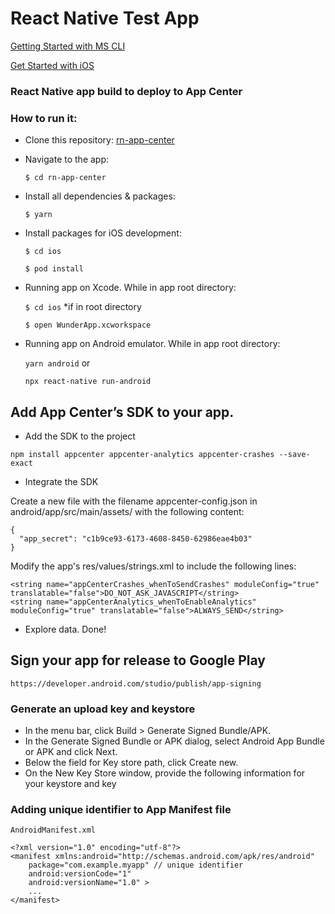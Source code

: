 # React Native Test App

[Getting Started with MS CLI](https://docs.microsoft.com/en-us/appcenter/cli/)

[Get Started with iOS](https://docs.microsoft.com/en-us/appcenter/sdk/getting-started/ios)

### React Native app build to deploy to App Center

### How to run it:

- Clone this repository:
  [rn-app-center](https://github.com/EdAncerys/rn-app-center)
- Navigate to the app:

  `$ cd rn-app-center`

- Install all dependencies & packages:

  `$ yarn`

- Install packages for iOS development:

  `$ cd ios`

  `$ pod install`

- Running app on Xcode. While in app root directory:

  `$ cd ios` \*if in root directory

  `$ open WunderApp.xcworkspace`

- Running app on Android emulator. While in app root directory:

  `yarn android` or

  `npx react-native run-android`

## Add App Center’s SDK to your app.

- Add the SDK to the project

```
npm install appcenter appcenter-analytics appcenter-crashes --save-exact
```

- Integrate the SDK

Create a new file with the filename appcenter-config.json in android/app/src/main/assets/ with the following content:

```
{
  "app_secret": "c1b9ce93-6173-4608-8450-62986eae4b03"
}
```

Modify the app's res/values/strings.xml to include the following lines:

```
<string name="appCenterCrashes_whenToSendCrashes" moduleConfig="true" translatable="false">DO_NOT_ASK_JAVASCRIPT</string>
<string name="appCenterAnalytics_whenToEnableAnalytics" moduleConfig="true" translatable="false">ALWAYS_SEND</string>
```

- Explore data. Done!

## Sign your app for release to Google Play

`https://developer.android.com/studio/publish/app-signing`

### Generate an upload key and keystore

- In the menu bar, click Build > Generate Signed Bundle/APK.
- In the Generate Signed Bundle or APK dialog, select Android App Bundle or APK and click Next.
- Below the field for Key store path, click Create new.
- On the New Key Store window, provide the following information for your keystore and key

### Adding unique identifier to App Manifest file

```
AndroidManifest.xml

<?xml version="1.0" encoding="utf-8"?>
<manifest xmlns:android="http://schemas.android.com/apk/res/android"
    package="com.example.myapp" // unique identifier
    android:versionCode="1"
    android:versionName="1.0" >
    ...
</manifest>
```
